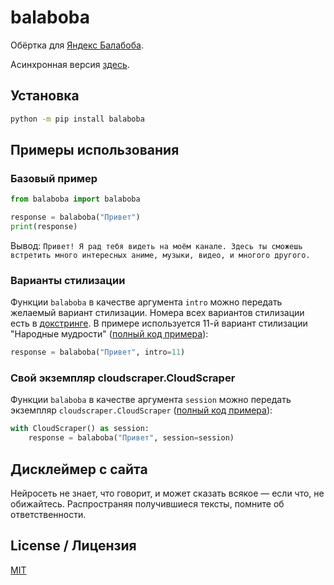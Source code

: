 # balaboba

Обёртка для [Яндекс Балабоба](https://yandex.ru/lab/yalm).

Асинхронная версия [здесь](https://github.com/monosans/aiobalaboba).

## Установка

```sh
python -m pip install balaboba
```

## Примеры использования

### Базовый пример

```python
from balaboba import balaboba

response = balaboba("Привет")
print(response)
```

Вывод: `Привет! Я рад тебя видеть на моём канале. Здесь ты сможешь встретить много интересных аниме, музыки, видео, и многого другого.`

### Варианты стилизации

Функции `balaboba` в качестве аргумента `intro` можно передать желаемый вариант стилизации. Номера всех вариантов стилизации есть в [докстринге](https://github.com/monosans/balaboba/blob/main/balaboba/_balaboba.py#L24). В примере используется 11-й вариант стилизации "Народные мудрости" ([полный код примера](https://github.com/monosans/balaboba/blob/main/examples/style.py)):

```python
response = balaboba("Привет", intro=11)
```

### Свой экземпляр cloudscraper.CloudScraper

Функции `balaboba` в качестве аргумента `session` можно передать экземпляр `cloudscraper.CloudScraper` ([полный код примера](https://github.com/monosans/balaboba/blob/main/examples/client_session.py)):

```python
with CloudScraper() as session:
    response = balaboba("Привет", session=session)
```

## Дисклеймер с сайта

Нейросеть не знает, что говорит, и может сказать всякое — если что, не обижайтесь. Распространяя получившиеся тексты, помните об ответственности.

## License / Лицензия

[MIT](https://github.com/monosans/balaboba/blob/main/LICENSE)
